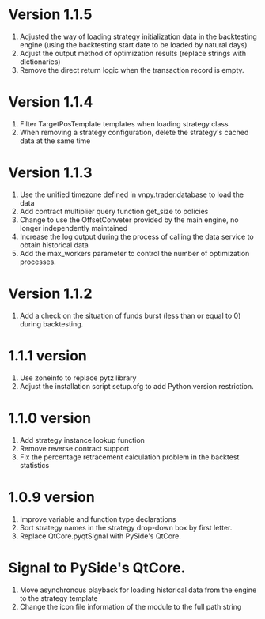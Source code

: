 # Version 1.1.5

1. Adjusted the way of loading strategy initialization data in the backtesting engine (using the backtesting start date to be loaded by natural days)
2. Adjust the output method of optimization results (replace strings with dictionaries)
3. Remove the direct return logic when the transaction record is empty.

# Version 1.1.4

1. Filter TargetPosTemplate templates when loading strategy class
2. When removing a strategy configuration, delete the strategy's cached data at the same time

# Version 1.1.3

1. Use the unified timezone defined in vnpy.trader.database to load the data
2. Add contract multiplier query function get_size to policies
3. Change to use the OffsetConveter provided by the main engine, no longer independently maintained
4. Increase the log output during the process of calling the data service to obtain historical data
5. Add the max_workers parameter to control the number of optimization processes.

# Version 1.1.2

1. Add a check on the situation of funds burst (less than or equal to 0) during backtesting.

# 1.1.1 version

1. Use zoneinfo to replace pytz library
2. Adjust the installation script setup.cfg to add Python version restriction.

# 1.1.0 version

1. Add strategy instance lookup function
2. Remove reverse contract support
3. Fix the percentage retracement calculation problem in the backtest statistics

# 1.0.9 version

1. Improve variable and function type declarations
2. Sort strategy names in the strategy drop-down box by first letter.
3. Replace QtCore.pyqtSignal with PySide's QtCore.

# Signal to PySide's QtCore.

1. Move asynchronous playback for loading historical data from the engine to the strategy template
2. Change the icon file information of the module to the full path string
